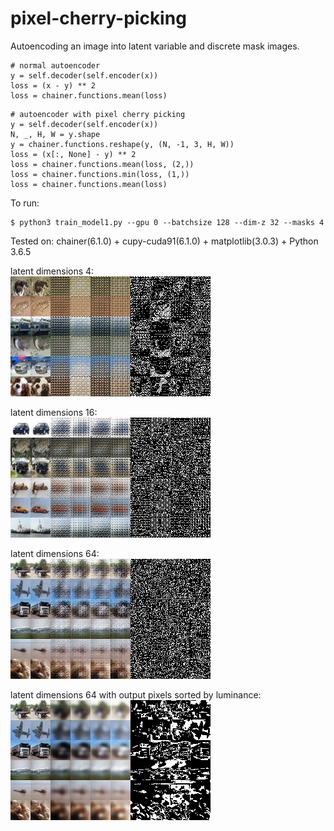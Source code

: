# pixel-cherry-picking
Autoencoding an image into latent variable and discrete mask images.

```
# normal autoencoder
y = self.decoder(self.encoder(x))
loss = (x - y) ** 2
loss = chainer.functions.mean(loss)
```

```
# autoencoder with pixel cherry picking
y = self.decoder(self.encoder(x))
N, _, H, W = y.shape
y = chainer.functions.reshape(y, (N, -1, 3, H, W))
loss = (x[:, None] - y) ** 2
loss = chainer.functions.mean(loss, (2,))
loss = chainer.functions.min(loss, (1,))
loss = chainer.functions.mean(loss)
```

To run: 
```
$ python3 train_model1.py --gpu 0 --batchsize 128 --dim-z 32 --masks 4
```

Tested on: chainer(6.1.0) + cupy-cuda91(6.1.0) + matplotlib(3.0.3) + Python 3.6.5

latent dimensions 4:  
![z:4, mask:4](images/z4mask4.png)

latent dimensions 16:  
![z:16, mask:4](images/z16mask4.png)

latent dimensions 64:  
![z:64, mask:4](images/z64mask4.png)

latent dimensions 64 with output pixels sorted by luminance:  
![z:64, mask:4](images/z64mask4sorted.png)  

